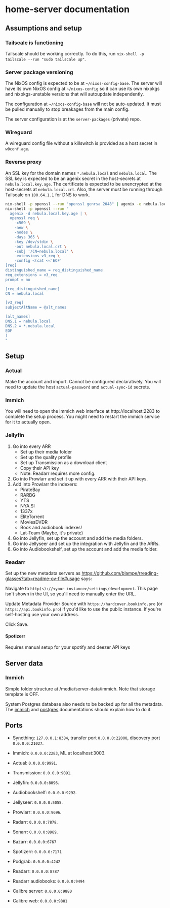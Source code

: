 # home-server documentation

## Assumptions and setup

### Tailscale is functioning

Tailscale should be working correctly. To do this, run
`nix-shell -p tailscale --run "sudo tailscale up"`.

### Server package versioning

The NixOS config is expected to be at `~/nixos-config-base`. The server will
have its own NixOS config at `~/nixos-config` so it can use its own nixpkgs and
nixpkgs-unstable versions that will autoupdate independently.

The configuration at `~/nixos-config-base` will not be auto-updated. It must be
pulled manually to stop breakages from the main config.

The server configuration is at the `server-packages` (private) repo.

### Wireguard

A wireguard config file without a killswitch is provided as a host secret in
`w0conf.age`.

### Reverse proxy

An SSL key for the domain names `*.nebula.local` and `nebula.local`. The SSL key
is expected to be an agenix secret in the host-secrets at
`nebula.local.key.age`. The certificate is expected to be unencrypted at the
host-secrets at `nebula.local.crt`. Also, the server must be running through
Tailscale on `100.64.1.1` for DNS to work.

```bash
nix-shell -p openssl --run "openssl genrsa 2048" | agenix -e nebula.local.key.age
nix-shell -p openssl --run "
  agenix -d nebula.local.key.age | \
  openssl req \
    -x509 \
    -new \
    -nodes \
    -days 365 \
    -key /dev/stdin \
    -out nebula.local.crt \
    -subj '/CN=nebula.local' \
    -extensions v3_req \
    -config <(cat <<'EOF'
[req]
distinguished_name = req_distinguished_name
req_extensions = v3_req
prompt = no

[req_distinguished_name]
CN = nebula.local

[v3_req]
subjectAltName = @alt_names

[alt_names]
DNS.1 = nebula.local
DNS.2 = *.nebula.local
EOF
)
"
```

## Setup

### Actual

Make the account and import. Cannot be configured declaratively. You will need
to update the host `actual-password` and `actual-sync-id` secrets.

### Immich

You will need to open the Immich web interface at http://localhost:2283 to
complete the setup process. You might need to restart the immich service for it
to actually open.

### Jellyfin

1. Go into every ARR
   - Set up their media folder
   - Set up the quality profile
   - Set up Transmission as a download client
   - Copy their API key
   - Note: Readarr requires more config.
2. Go into Prowlarr and set it up with every ARR with their API keys.
3. Add into Prowlarr the indexers:
   - PirateBay
   - RARBG
   - YTS
   - NYA.SI
   - 1337x
   - EliteTorrent
   - MoviesDVDR
   - Book and audiobook indexes!
   - Lat-Team (Maybe, it's private)
4. Go into Jellyfin, set up the account and add the media folders.
5. Go into Jellyseer and set up the integration with Jellyfin and the ARRs.
6. Go into Audiobookshelf, set up the account and add the media folder.

### Readarr

Set up the new metadata servers as
<https://github.com/blampe/rreading-glasses?tab=readme-ov-file#usage> says:

Navigate to `http(s)://<your instance>/settings/development`. This page isn't
shown in the UI, so you'll need to manually enter the URL.

Update Metadata Provider Source with `https://hardcover.bookinfo.pro` (or
`https://api.bookinfo.pro`) if you'd like to use the public instance. If you're
self-hosting use your own address.

Click Save.

#### Spotizerr

Requires manual setup for your spotify and deezer API keys

## Server data

### Immich

Simple folder structure at /media/server-data/immich. Note that storage template
is OFF.

System Postgres database also needs to be backed up for all the metadata. The
[immich](https://immich.app/docs/administration/backup-and-restore#filesystem)
and [postgres](https://www.postgresql.org/docs/current/backup.html)
documentations should explain how to do it.

## Ports

- Syncthing: `127.0.0.1:8384`, transfer port `0.0.0.0:22000`, discovery port
  `0.0.0.0:21027`.

- Immich: `0.0.0.0:2283`, ML at localhost:3003.
- Actual: `0.0.0.0:9991`.

- Transmission: `0.0.0.0:9091`.

- Jellyfin: `0.0.0.0:8096`.
- Audiobookshelf: `0.0.0.0:9292`.

- Jellyseer: `0.0.0.0:5055`.

- Prowlarr: `0.0.0.0:9696`.

- Radarr: `0.0.0.0:7878`.
- Sonarr: `0.0.0.0:8989`.
- Bazarr: `0.0.0.0:6767`
- Spotizerr: `0.0.0.0:7171`
- Podgrab: `0.0.0.0:4242`

- Readarr: `0.0.0.0:8787`
- Readarr audiobooks: `0.0.0.0:9494`

- Calibre server: `0.0.0.0:9880`
- Calibre web: `0.0.0.0:9881`
